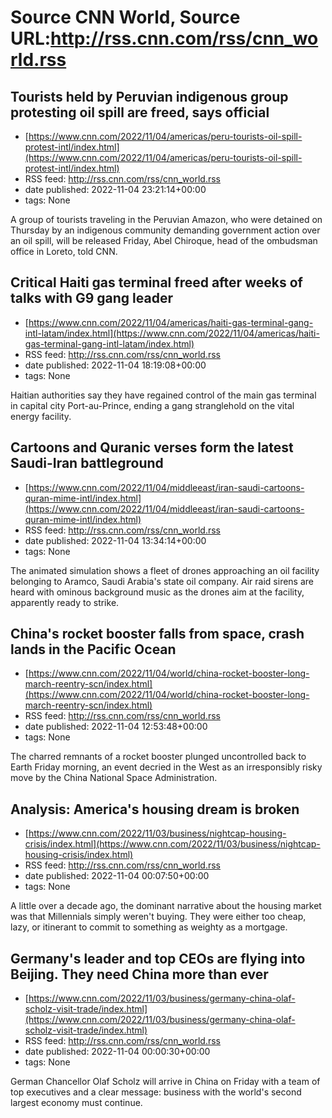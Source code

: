 # Source CNN World, Source URL:http://rss.cnn.com/rss/cnn_world.rss

## Tourists held by Peruvian indigenous group protesting oil spill are freed, says official
 - [https://www.cnn.com/2022/11/04/americas/peru-tourists-oil-spill-protest-intl/index.html](https://www.cnn.com/2022/11/04/americas/peru-tourists-oil-spill-protest-intl/index.html)
 - RSS feed: http://rss.cnn.com/rss/cnn_world.rss
 - date published: 2022-11-04 23:21:14+00:00
 - tags: None

A group of tourists traveling in the Peruvian Amazon, who were detained on Thursday by an indigenous community demanding government action over an oil spill, will be released Friday, Abel Chiroque, head of the ombudsman office in Loreto, told CNN.

## Critical Haiti gas terminal freed after weeks of talks with G9 gang leader
 - [https://www.cnn.com/2022/11/04/americas/haiti-gas-terminal-gang-intl-latam/index.html](https://www.cnn.com/2022/11/04/americas/haiti-gas-terminal-gang-intl-latam/index.html)
 - RSS feed: http://rss.cnn.com/rss/cnn_world.rss
 - date published: 2022-11-04 18:19:08+00:00
 - tags: None

Haitian authorities say they have regained control of the main gas terminal in capital city Port-au-Prince, ending a gang stranglehold on the vital energy facility.

## Cartoons and Quranic verses form the latest Saudi-Iran battleground
 - [https://www.cnn.com/2022/11/04/middleeast/iran-saudi-cartoons-quran-mime-intl/index.html](https://www.cnn.com/2022/11/04/middleeast/iran-saudi-cartoons-quran-mime-intl/index.html)
 - RSS feed: http://rss.cnn.com/rss/cnn_world.rss
 - date published: 2022-11-04 13:34:14+00:00
 - tags: None

The animated simulation shows a fleet of drones approaching an oil facility belonging to Aramco, Saudi Arabia's state oil company. Air raid sirens are heard with ominous background music as the drones aim at the facility, apparently ready to strike.

## China's rocket booster falls from space, crash lands in the Pacific Ocean
 - [https://www.cnn.com/2022/11/04/world/china-rocket-booster-long-march-reentry-scn/index.html](https://www.cnn.com/2022/11/04/world/china-rocket-booster-long-march-reentry-scn/index.html)
 - RSS feed: http://rss.cnn.com/rss/cnn_world.rss
 - date published: 2022-11-04 12:53:48+00:00
 - tags: None

The charred remnants of a rocket booster plunged uncontrolled back to Earth Friday morning, an event decried in the West as an irresponsibly risky move by the China National Space Administration.

## Analysis: America's housing dream is broken
 - [https://www.cnn.com/2022/11/03/business/nightcap-housing-crisis/index.html](https://www.cnn.com/2022/11/03/business/nightcap-housing-crisis/index.html)
 - RSS feed: http://rss.cnn.com/rss/cnn_world.rss
 - date published: 2022-11-04 00:07:50+00:00
 - tags: None

A little over a decade ago, the dominant narrative about the housing market was that Millennials simply weren't buying. They were either too cheap, lazy, or itinerant to commit to something as weighty as a mortgage.

## Germany's leader and top CEOs are flying into Beijing. They need China more than ever
 - [https://www.cnn.com/2022/11/03/business/germany-china-olaf-scholz-visit-trade/index.html](https://www.cnn.com/2022/11/03/business/germany-china-olaf-scholz-visit-trade/index.html)
 - RSS feed: http://rss.cnn.com/rss/cnn_world.rss
 - date published: 2022-11-04 00:00:30+00:00
 - tags: None

German Chancellor Olaf Scholz will arrive in China on Friday with a team of top executives and a clear message: business with the world's second largest economy must continue.
